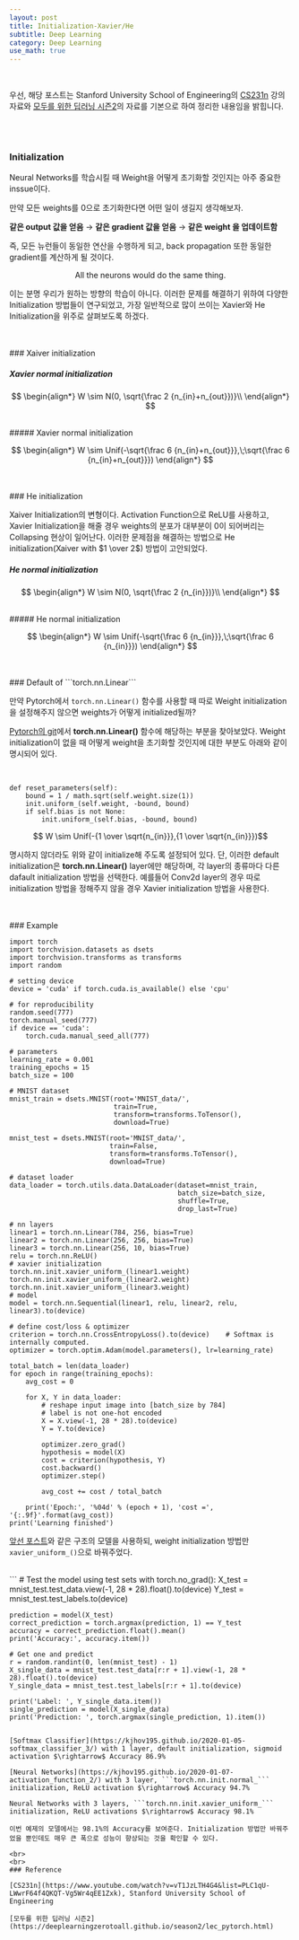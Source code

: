 ```yaml
---
layout: post
title: Initialization-Xavier/He
subtitle: Deep Learning
category: Deep Learning
use_math: true
---
```


<br>

우선, 해당 포스트는 Stanford University School of Engineering의 [CS231n](https://www.youtube.com/watch?v=_JB0AO7QxSA&list=PLC1qU-LWwrF64f4QKQT-Vg5Wr4qEE1Zxk&index=7) 강의자료와 [모두를 위한 딥러닝 시즌2](https://deeplearningzerotoall.github.io/season2/lec_pytorch.html)의 자료를 기본으로 하여 정리한 내용임을 밝힙니다.


<br>
<br>

### Initialization

Neural Networks를 학습시킬 때 Weight을 어떻게 초기화할 것인지는 아주 중요한 inssue이다.

만약 모든 weights를 0으로 초기화한다면 어떤 일이 생길지 생각해보자.

__같은 output 값을 얻음__ $\rightarrow$ __같은 gradient 값을 얻음__ $\rightarrow$ __같은 weight 을 업데이트함__


즉, 모든 뉴런들이 동일한 연산을 수행하게 되고, back propagation 또한 동일한 gradient를 계산하게 될 것이다.

$$\text{All the neurons would do the same thing.}$$

이는 분명 우리가 원하는 방향의 학습이 아니다. 이러한 문제를 해결하기 위하여 다양한 Initialization 방법들이 연구되었고, 가장 일반적으로 많이 쓰이는 Xavier와 He Initialization을 위주로 살펴보도록 하겠다.

<br>
<br>
### Xaiver initialization

##### Xavier normal initialization

$$
\begin{align*}
W \sim N(0, \sqrt{\frac 2 {n_{in}+n_{out}})}\\
\end{align*}
$$

<br>
##### Xavier normal initialization

$$
\begin{align*}
W \sim Unif(-\sqrt{\frac 6 {n_{in}+n_{out}}},\;\sqrt{\frac 6 {n_{in}+n_{out}}})
\end{align*}
$$


<br>
<br>
### He initialization

Xaiver Initialization의 변형이다. Activation Function으로 ReLU를 사용하고, Xavier Initialization을 해줄 경우 weights의 분포가 대부분이 0이 되어버리는 Collapsing 현상이 일어난다. 이러한 문제점을 해결하는 방법으로 He initialization(Xaiver with $1 \over 2$) 방법이 고안되었다.


##### He normal initialization

$$
\begin{align*}
W \sim N(0, \sqrt{\frac 2 {n_{in}})}\\
\end{align*}
$$

<br>
##### He normal initialization

$$
\begin{align*}
W \sim Unif(-\sqrt{\frac 6 {n_{in}}},\;\sqrt{\frac 6 {n_{in}}})
\end{align*}
$$


<br>
<br>
### Default of ```torch.nn.Linear```

만약 Pytorch에서 ```torch.nn.Linear()``` 함수를 사용할 때 따로 Weight initialization을 설정해주지 않으면 weights가 어떻게 initialized될까?

[Pytorch의 git](https://github.com/pytorch/pytorch/blob/master/torch/nn/modules/linear.py)에서 __torch.nn.Linear()__ 함수에 해당하는 부분을 찾아보았다. Weight initialization이 없을 때 어떻게 weight을 초기화할 것인지에 대한 부분도 아래와 같이 명시되어 있다.

<br>

```
def reset_parameters(self):
    bound = 1 / math.sqrt(self.weight.size(1))
    init.uniform_(self.weight, -bound, bound)
    if self.bias is not None:
        init.uniform_(self.bias, -bound, bound)
```

$$ W \sim Unif(-{1 \over \sqrt{n_{in}}},{1 \over \sqrt{n_{in}}})$$

명시하지 않더라도 위와 같이 initialize해 주도록 설정되어 있다. 단, 이러한 default initialization은 __torch.nn.Linear()__ layer에만 해당하며, 각 layer의 종류마다 다른 dafault initialization 방법을 선택한다. 예를들어 Conv2d layer의 경우 따로 initialization 방법을 정해주지 않을 경우 Xavier initialization 방법을 사용한다.

<br>
<br>
### Example


<br>

```
import torch
import torchvision.datasets as dsets
import torchvision.transforms as transforms
import random

# setting device
device = 'cuda' if torch.cuda.is_available() else 'cpu'

# for reproducibility
random.seed(777)
torch.manual_seed(777)
if device == 'cuda':
    torch.cuda.manual_seed_all(777)

# parameters
learning_rate = 0.001
training_epochs = 15
batch_size = 100

# MNIST dataset
mnist_train = dsets.MNIST(root='MNIST_data/',
                          train=True,
                          transform=transforms.ToTensor(),
                          download=True)

mnist_test = dsets.MNIST(root='MNIST_data/',
                         train=False,
                         transform=transforms.ToTensor(),
                         download=True)

# dataset loader
data_loader = torch.utils.data.DataLoader(dataset=mnist_train,
                                          batch_size=batch_size,
                                          shuffle=True,
                                          drop_last=True)

# nn layers
linear1 = torch.nn.Linear(784, 256, bias=True)
linear2 = torch.nn.Linear(256, 256, bias=True)
linear3 = torch.nn.Linear(256, 10, bias=True)
relu = torch.nn.ReLU()
# xavier initialization
torch.nn.init.xavier_uniform_(linear1.weight)
torch.nn.init.xavier_uniform_(linear2.weight)
torch.nn.init.xavier_uniform_(linear3.weight)
# model
model = torch.nn.Sequential(linear1, relu, linear2, relu, linear3).to(device)

# define cost/loss & optimizer
criterion = torch.nn.CrossEntropyLoss().to(device)    # Softmax is internally computed.
optimizer = torch.optim.Adam(model.parameters(), lr=learning_rate)

total_batch = len(data_loader)
for epoch in range(training_epochs):
    avg_cost = 0

    for X, Y in data_loader:
        # reshape input image into [batch_size by 784]
        # label is not one-hot encoded
        X = X.view(-1, 28 * 28).to(device)
        Y = Y.to(device)

        optimizer.zero_grad()
        hypothesis = model(X)
        cost = criterion(hypothesis, Y)
        cost.backward()
        optimizer.step()

        avg_cost += cost / total_batch

    print('Epoch:', '%04d' % (epoch + 1), 'cost =', '{:.9f}'.format(avg_cost))
print('Learning finished')
```

[앞선 포스트](https://kjhov195.github.io/2020-01-07-activation_function_2/)와 같은 구조의 모델을 사용하되, weight initialization 방법만 ```xavier_uniform_()```으로 바꿔주었다.

<br>
```
# Test the model using test sets
with torch.no_grad():
    X_test = mnist_test.test_data.view(-1, 28 * 28).float().to(device)
    Y_test = mnist_test.test_labels.to(device)

    prediction = model(X_test)
    correct_prediction = torch.argmax(prediction, 1) == Y_test
    accuracy = correct_prediction.float().mean()
    print('Accuracy:', accuracy.item())

    # Get one and predict
    r = random.randint(0, len(mnist_test) - 1)
    X_single_data = mnist_test.test_data[r:r + 1].view(-1, 28 * 28).float().to(device)
    Y_single_data = mnist_test.test_labels[r:r + 1].to(device)

    print('Label: ', Y_single_data.item())
    single_prediction = model(X_single_data)
    print('Prediction: ', torch.argmax(single_prediction, 1).item())
```

[Softmax Classifier](https://kjhov195.github.io/2020-01-05-softmax_classifier_3/) with 1 layer, default initialization, sigmoid activation $\rightarrow$ Accuracy 86.9%

[Neural Networks](https://kjhov195.github.io/2020-01-07-activation_function_2/) with 3 layer, ```torch.nn.init.normal_``` initialization, ReLU activation $\rightarrow$ Accuracy 94.7%

Neural Networks with 3 layers, ```torch.nn.init.xavier_uniform_``` initialization, ReLU activations $\rightarrow$ Accuracy 98.1%

이번 예제의 모델에서는 98.1%의 Accuracy를 보여준다. Initialization 방법만 바꿔주었을 뿐인데도 매우 큰 폭으로 성능이 향상되는 것을 확인할 수 있다.

<br>
<br>
### Reference

[CS231n](https://www.youtube.com/watch?v=vT1JzLTH4G4&list=PLC1qU-LWwrF64f4QKQT-Vg5Wr4qEE1Zxk), Stanford University School of Engineering

[모두를 위한 딥러닝 시즌2](https://deeplearningzerotoall.github.io/season2/lec_pytorch.html)
